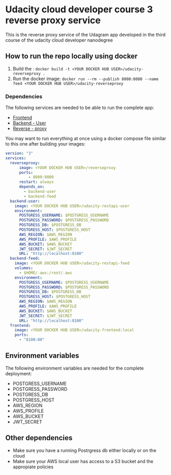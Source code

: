 # Udacity cloud developer course 3 reverse proxy service
This is the reverse proxy service of the Udagram app developed in the third course of the udacity cloud developer nanodegree

## How to run the repo locally using docker
1. Build the : `docker build -t <YOUR DOCKER HUB USER>/udacity-reverseproxy .`
2. Run the docker image: `docker run --rm --publish 8080:8080 --name feed <YOUR DOCKER HUB USER>/udacity-reverseproxy`

### Dependencies
The following services are needed to be able to run the complete app:
- [Frontend](https://github.com/David2913/udacity-c3-frontend)
- [Backend - User](https://github.com/David2913/udacity-c3-restapi-user)
- [Reverse - proxy](https://github.com/David2913/udacity-reverseproxy)

You may want to run everything at once using a docker compose file similar to this one after building your images:
```yaml
version: "3"
services:
  reverseproxy:
      image: <YOUR DOCKER HUB USER>/reverseproxy
      ports:
          - 8080:8080
      restart: always
      depends_on:
        - backend-user
        - backend-feed     
  backend-user:
    image: <YOUR DOCKER HUB USER>/udacity-restapi-user
    environment:
      POSTGRESS_USERNAME: $POSTGRESS_USERNAME
      POSTGRESS_PASSWORD: $POSTGRESS_PASSWORD 
      POSTGRESS_DB: $POSTGRESS_DB 
      POSTGRESS_HOST: $POSTGRESS_HOST 
      AWS_REGION: $AWS_REGION 
      AWS_PROFILE: $AWS_PROFILE 
      AWS_BUCKET: $AWS_BUCKET
      JWT_SECRET: $JWT_SECRET
      URL: "http://localhost:8100"
  backend-feed:
    image: <YOUR DOCKER HUB USER>/udacity-restapi-feed
    volumes:
      - $HOME/.aws:/root/.aws
    environment:
      POSTGRESS_USERNAME: $POSTGRESS_USERNAME
      POSTGRESS_PASSWORD: $POSTGRESS_PASSWORD 
      POSTGRESS_DB: $POSTGRESS_DB 
      POSTGRESS_HOST: $POSTGRESS_HOST 
      AWS_REGION: $AWS_REGION 
      AWS_PROFILE: $AWS_PROFILE 
      AWS_BUCKET: $AWS_BUCKET
      JWT_SECRET: $JWT_SECRET
      URL: "http://localhost:8100"
  frontend:
    image: <YOUR DOCKER HUB USER>/udacity-frontend:local
    ports:
      - "8100:80"

```

## Environment variables
The following environment variables are needed for the complete deployment:
- POSTGRESS_USERNAME
- POSTGRESS_PASSWORD
- POSTGRESS_DB
- POSTGRESS_HOST
- AWS_REGION
- AWS_PROFILE
- AWS_BUCKET
- JWT_SECRET

## Other dependencies
- Make sure you have a running Postrgress db either locally or on the cloud
- Make sure your AWS local user has access to a S3 bucket and the appropiate policies
